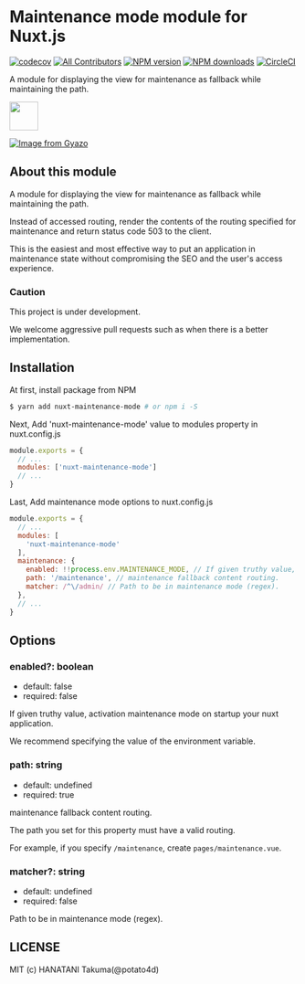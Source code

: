 # Maintenance mode module for Nuxt.js

[![codecov](https://codecov.io/gh/potato4d/nuxt-maintenance-mode/branch/master/graph/badge.svg)](https://codecov.io/gh/potato4d/nuxt-maintenance-mode) [![All Contributors](https://img.shields.io/badge/all_contributors-1-orange.svg?style=flat-square)](#contributors) [![NPM version](https://img.shields.io/npm/v/nuxt-maintenance-mode.svg?style=flat)](https://npmjs.com/package/nuxt-maintenance-mode) [![NPM downloads](https://img.shields.io/npm/dm/nuxt-maintenance-mode.svg?style=flat)](https://npmjs.com/package/nuxt-maintenance-mode) [![CircleCI](https://circleci.com/gh/potato4d/nuxt-maintenance-mode/tree/master.svg?style=shield)](https://circleci.com/gh/potato4d/nuxt-maintenance-mode/tree/master)

A module for displaying the view for maintenance as fallback while maintaining the path.

<a href="https://patreon.com/potato4d">
  <img src="https://c5.patreon.com/external/logo/become_a_patron_button@2x.png" height="50">
</a>

[![Image from Gyazo](https://i.gyazo.com/96e9a69d2e6449d774c304f827468430.gif)](https://gyazo.com/96e9a69d2e6449d774c304f827468430)

## About this module

A module for displaying the view for maintenance as fallback while maintaining the path.

Instead of accessed routing, render the contents of the routing specified for maintenance and return status code 503 to the client.

This is the easiest and most effective way to put an application in maintenance state without compromising the SEO and the user's access experience.

### Caution

This project is under development.

We welcome aggressive pull requests such as when there is a better implementation.

## Installation

At first, install package from NPM

```bash
$ yarn add nuxt-maintenance-mode # or npm i -S
```

Next, Add 'nuxt-maintenance-mode' value to modules property in nuxt.config.js

```js
module.exports = {
  // ...
  modules: ['nuxt-maintenance-mode']
  // ...
}
```

Last, Add maintenance mode options to nuxt.config.js

```js
module.exports = {
  // ...
  modules: [
    'nuxt-maintenance-mode'
  ],
  maintenance: {
    enabled: !!process.env.MAINTENANCE_MODE, // If given truthy value, activation maintenance mode on startup your nuxt application.
    path: '/maintenance', // maintenance fallback content routing.
    matcher: /^\/admin/ // Path to be in maintenance mode (regex).
  },
  // ...
}
```

## Options

### enabled?: boolean

- default: false
- required: false

If given truthy value, activation maintenance mode on startup your nuxt application.

We recommend specifying the value of the environment variable.

### path: string

- default: undefined
- required: true

maintenance fallback content routing.

The path you set for this property must have a valid routing.

For example, if you specify `/maintenance`, create `pages/maintenance.vue`.

### matcher?: string

- default: undefined
- required: false

Path to be in maintenance mode (regex).

## LICENSE

MIT (c) HANATANI Takuma(@potato4d)
